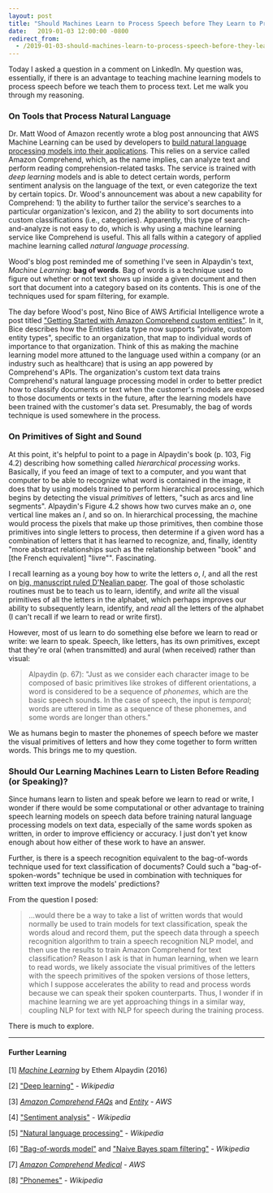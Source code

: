 ```yaml
---
layout: post
title: "Should Machines Learn to Process Speech before They Learn to Process Text?"
date:   2019-01-03 12:00:00 -0800
redirect_from:
  - /2019-01-03-should-machines-learn-to-process-speech-before-they-learn-to-process-text.html
---
```


Today I asked a question in a comment on LinkedIn. My question was, essentially, if there is an advantage to teaching machine learning models to process speech before we teach them to process text. Let me walk you through my reasoning.

### On Tools that Process Natural Language
Dr. Matt Wood of Amazon recently wrote a blog post announcing that AWS Machine Learning can be used by developers to [build natural language processing models into their applications](https://aws.amazon.com/blogs/machine-learning/build-your-own-natural-language-models-on-aws-no-ml-experience-required/). This relies on a service called Amazon Comprehend, which, as the name implies, can analyze text and perform reading comprehension-related tasks. The service is trained with _deep learning_ models and is able to detect certain words, perform sentiment analysis on the language of the text, or even categorize the text by certain topics. Dr. Wood's announcement was about a new capability for Comprehend: 1) the ability to further tailor the service's searches to a particular organization's lexicon, and 2) the ability to sort documents into custom classifications (i.e., categories). Apparently, this type of search-and-analyze is not easy to do, which is why using a machine learning service like Comprehend is useful. This all falls within a category of applied machine learning called _natural language processing_.

Wood's blog post reminded me of something I've seen in Alpaydin's text, _Machine Learning_: __bag of words__. Bag of words is a technique used to figure out whether or not text shows up inside a given document and then sort that document into a category based on its contents. This is one of the techniques used for spam filtering, for example.

The day before Wood's post, Nino Bice of AWS Artificial Intelligence wrote a post titled ["Getting Started with Amazon Comprehend custom entities"](https://aws.amazon.com/blogs/machine-learning/getting-started-with-amazon-comprehend-custom-entities/). In it, Bice describes how the Entities data type now supports "private, custom entity types", specific to an organization, that map to individual words of importance to that organization. Think of this as making the machine learning model more attuned to the language used within a company (or an industry such as healthcare) that is using an app powered by Comprehend's APIs. The organization's custom text data trains Comprehend's natural language processing model in order to better predict how to classify documents or text when the customer's models are exposed to those documents or texts in the future, after the learning models have been trained with the customer's data set. Presumably, the bag of words technique is used somewhere in the process.

### On Primitives of Sight and Sound

At this point, it's helpful to point to a page in Alpaydin's book (p. 103, Fig 4.2) describing how something called _hierarchical processing_ works. Basically, if you feed an image of text to a computer, and you want that computer to be able to recognize what word is contained in the image, it does that by using models trained to perform hierarchical processing, which begins by detecting the visual _primitives_ of letters, "such as arcs and line segments". Alpaydin's Figure 4.2 shows how two curves make an *o*, one vertical line makes an *l*, and so on. In hierarchical processing, the machine would process the pixels that make up those primitives, then combine those primitives into single letters to process, then determine if a given word has a combination of letters that it has learned to recognize, and, finally, identity "more abstract relationships such as the relationship between "book" and [the French equivalent] "livre"". Fascinating.

I recall learning as a young boy how to write the letters *o*, *l*, and all the rest on [big, manuscript ruled D'Nealian paper](https://en.wikipedia.org/wiki/D%27Nealian). The goal of those scholastic routines must be to teach us to learn, identify, and _write_ all the visual primitives of all the letters in the alphabet, which perhaps improves our ability to subsequently learn, identify, and _read_ all the letters of the alphabet (I can't recall if we learn to read or write first).

However, most of us learn to do something else before we learn to read or write: we learn to speak. Speech, like letters, has its own primitives, except that they're oral (when transmitted) and aural (when received) rather than visual:

> Alpaydin (p. 67): "Just as we consider each character image to be composed of basic primitives like strokes of different orientations, a word is considered to be a sequence of _phonemes_, which are the basic speech sounds. In the case of speech, the input is _temporal_; words are uttered in time as a sequence of these phonemes, and some words are longer than others."

We as humans begin to master the phonemes of speech before we master the visual primitives of letters and how they come together to form written words. This brings me to my question.

### Should Our Learning Machines Learn to Listen Before Reading (or Speaking)?

Since humans learn to listen and speak before we learn to read or write, I wonder if there would be some computational or other advantage to training speech learning models on speech data before training natural language processing models on text data, especially of the same words spoken as written, in order to improve efficiency or accuracy. I just don't yet know enough about how either of these work to have an answer.

Further, is there is a speech recognition equivalent to the bag-of-words technique used for text classification of documents? Could such a "bag-of-spoken-words" technique be used in combination with techniques for written text improve the models' predictions?

From the question I posed:

>...would there be a way to take a list of written words that would normally be used to train models for text classification, speak the words aloud and record them, put the speech data through a speech recognition algorithm to train a speech recognition NLP model, and then use the results to train Amazon Comprehend for text classification? Reason I ask is that in human learning, when we learn to read words, we likely associate the visual primitives of the letters with the speech primitives of the spoken versions of those letters, which I suppose accelerates the ability to read and process words because we can speak their spoken counterparts. Thus, I wonder if in machine learning we are yet approaching things in a similar way, coupling NLP for text with NLP for speech during the training process.


There is much to explore.

---

#### Further Learning


[1] [_Machine Learning_](https://mitpress.mit.edu/contributors/ethem-alpaydin) by Ethem Alpaydin (2016)

[2] ["Deep learning"](https://en.wikipedia.org/wiki/Deep_learning) - _Wikipedia_

[3] [_Amazon Comprehend FAQs_](https://aws.amazon.com/comprehend/faqs/) and [_Entity_](https://docs.aws.amazon.com/comprehend/latest/dg/API_Entity.html) - _AWS_

[4] ["Sentiment analysis"](https://en.wikipedia.org/wiki/Sentiment_analysis) - _Wikipedia_

[5] ["Natural language processing"](https://en.wikipedia.org/wiki/Natural_language_processing) - _Wikipedia_

[6] ["Bag-of-words model"](https://en.wikipedia.org/wiki/Bag-of-words_model) and ["Naive Bayes spam filtering"](https://en.wikipedia.org/wiki/Naive_Bayes_spam_filtering) - _Wikipedia_

[7] [_Amazon Comprehend Medical_](https://aws.amazon.com/comprehend/medical/) - _AWS_

[8] ["Phonemes"](https://en.wikipedia.org/wiki/Phoneme) - _Wikipedia_
